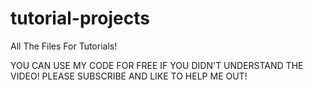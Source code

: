 # tutorial-projects
All The Files For Tutorials!

YOU CAN USE MY CODE FOR FREE IF YOU DIDN'T UNDERSTAND THE VIDEO!
PLEASE SUBSCRIBE AND LIKE TO HELP ME OUT!

